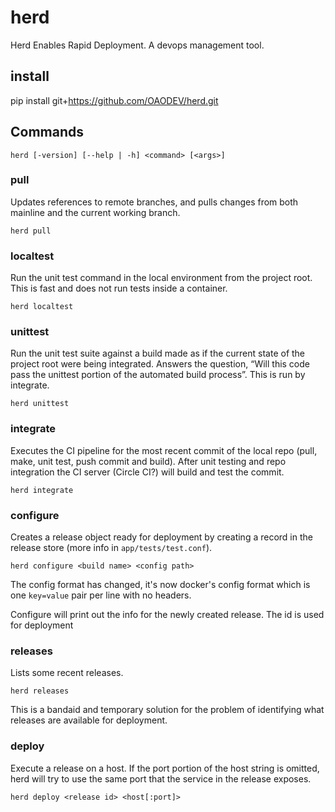 # herd

Herd Enables Rapid Deployment. A devops management tool.

## install

   pip install git+https://github.com/OAODEV/herd.git

## Commands

    herd [-version] [--help | -h] <command> [<args>]

### pull

Updates references to remote branches, and pulls changes from both mainline and
the current working branch.

    herd pull

### localtest

Run the unit test command in the local environment from the project root. This
is fast and does not run tests inside a container.

    herd localtest

### unittest

Run the unit test suite against a build made as if the current state of the
project root were being integrated. Answers the question, “Will this code pass
the unittest portion of the automated build process”. This is run by integrate.

    herd unittest

### integrate

Executes the CI pipeline for the most recent commit of the local repo (pull,
make, unit test, push commit and build). After unit testing and repo integration
the CI server (Circle CI?) will build and test the commit.

    herd integrate

### configure

Creates a release object ready for deployment by creating a record in the release store (more info in `app/tests/test.conf`).

    herd configure <build name> <config path>

The config format has changed, it's now docker's config format which is one `key=value` pair per line with no headers.

Configure will print out the info for the newly created release. The id is used for deployment

### releases

Lists some recent releases.

    herd releases

This is a bandaid and temporary solution for the problem of identifying what releases are available for deployment.

### deploy

Execute a release on a host. If the port portion of the host string is omitted, herd will try to use the same port that the service in the release exposes.

    herd deploy <release id> <host[:port]>
